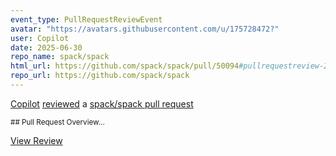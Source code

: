 ```yaml
---
event_type: PullRequestReviewEvent
avatar: "https://avatars.githubusercontent.com/u/175728472?"
user: Copilot
date: 2025-06-30
repo_name: spack/spack
html_url: https://github.com/spack/spack/pull/50094#pullrequestreview-2965992441
repo_url: https://github.com/spack/spack
---
```


<a href='https://github.com/Copilot' target='_blank'>Copilot</a> <a href='https://github.com/spack/spack/pull/50094#pullrequestreview-2965992441' target='_blank'>reviewed</a> a <a href='https://github.com/spack/spack/pull/50094' target='_blank'>spack/spack pull request</a>

<small>## Pull Request Overview...</small>

<a href='https://github.com/spack/spack/pull/50094#pullrequestreview-2965992441' target='_blank'>View Review</a>